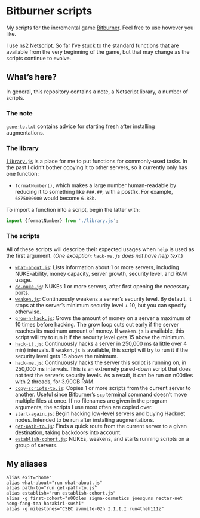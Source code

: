 # Bitburner scripts

My scripts for the incremental game [Bitburner](https://github.com/danielyxie/bitburner). Feel free to use however you like.

I use [ns2 Netscript](https://bitburner.readthedocs.io/en/latest/netscript/netscriptjs.html). So far I’ve stuck to the standard functions that are available from the very beginning of the game, but that may change as the scripts continue to evolve.


## What’s here?

In general, this repository contains a note, a Netscript library, a number of scripts.

### The note

[`gone-to.txt`](./notes/gone-to.txt) contains advice for starting fresh after installing augmentations.


### The library

[`library.js`](./library.js) is a place for me to put functions for commonly-used tasks. In the past I didn’t bother copying it to other servers, so it currently only has one function:

* `formatNumber()`, which makes a large number human-readable by reducing it to something like `###.##`, with a postfix. For example, `6875000000` would become `6.88b`.

To import a function into a script, begin the latter with:

```js
import {formatNumber} from './library.js';
```


### The scripts

All of these scripts will describe their expected usages when `help` is used as the first argument. (*One exception: `hack-me.js` does not have help text.*)

* [`what-about.js`](./what-about.js): Lists information about 1 or more servers, including NUKE-ability, money capacity, server growth, security level, and RAM usage.
* [`do-nuke.js`](./do-nuke.js): NUKEs 1 or more servers, after first opening the necessary ports.
* [`weaken.js`](./weaken.js): Continuously weakens a server’s security level. By default, it stops at the server’s minimum security level + 10, but you can specify otherwise.
* [`grow-n-hack.js`](./grow-n-hack.js): Grows the amount of money on a server a maximum of 10 times before hacking. The grow loop cuts out early if the server reaches its maximum amount of money. If `weaken.js` is available, this script will try to run it if the security level gets 15 above the minimum.
* [`hack-it.js`](./hack-it.js): Continuously hacks a server in 250,000 ms (a little over 4 min) intervals. If `weaken.js` is available, this script will try to run it if the security level gets 15 above the minimum.
* [`hack-me.js`](./hack-me.js): Continuously hacks the server this script is running on, in 250,000 ms intervals. This is an extremely pared-down script that does not test the server’s security levels. As a result, it can be run on n00dles with 2 threads, for 3.90GB RAM.
* [`copy-scripts-to.js`](./copy-scripts-to.js): Copies 1 or more scripts from the current server to another. Useful since Bitburner’s `scp` terminal command doesn’t move multiple files at once. If no filenames are given in the program arguments, the scripts I use most often are copied over.
* [`start-again.js`](./start-again.js): Begin hacking low-level servers and buying Hacknet nodes. Intended to be run after installing augmentations.
* [`get-path-to.js`](./get-path-to.js): Finds a quick route from the current server to a given destination, taking backdoors into account.
* [`establish-cohort.js`](./establish-cohort.js): NUKEs, weakens, and starts running scripts on a group of servers.


## My aliases

```
alias exit="home"
alias what-about="run what-about.js"
alias path-to="run get-path-to.js"
alias establish="run establish-cohort.js"
alias -g first-cohort="n00dles sigma-cosmetics joesguns nectar-net hong-fang-tea harakiri-sushi"
alias -g milestones="CSEC avmnite-02h I.I.I.I run4theh111z"
```
